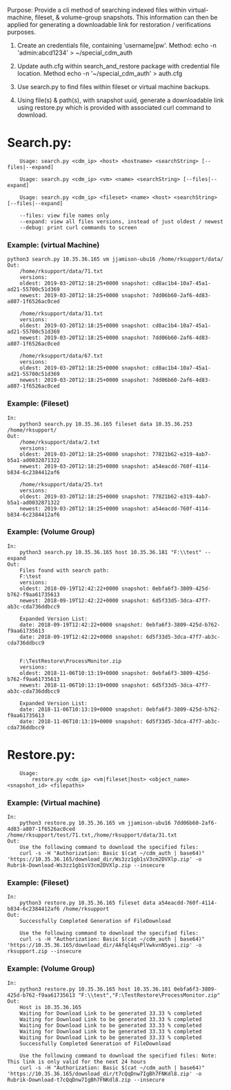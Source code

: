 Purpose: 
Provide a cli method of searching indexed files within virtual-machine, fileset, & volume-group snapshots. This information can then be applied 
for generating a downloadable link for restoration / verifications purposes. 

1. Create an credentials file, containing 'username|pw'. 
    Method: echo -n 'admin:abcd1234' > ~/special_cdm_auth

2. Update auth.cfg within search_and_restore package with credential file location. 
    Method echo -n '~/special_cdm_auth' > auth.cfg

3. Use search.py to find files within fileset or virtual machine backups.

4. Using file(s) & path(s), with snapshot uuid, generate a downloadable link using restore.py which is provided with associated curl command to download.

# Search.py:

        Usage: search.py <cdm_ip> <host> <hostname> <searchString> [--files|--expand]

        Usage: search.py <cdm_ip> <vm> <name> <searchString> [--files|--expand]

        Usage: search.py <cdm_ip> <fileset> <name> <host> <searchString> [--files|--expand]

        --files: view file names only 
        --expand: view all files versions, instead of just oldest / newest
        --debug: print curl commands to screen

### Example: (virtual Machine)
            
    python3 search.py 10.35.36.165 vm jjamison-ubu16 /home/rksupport/data/
    Out:
        /home/rksupport/data/71.txt
        versions:
        oldest: 2019-03-20T12:18:25+0000 snapshot: cd8ac1b4-10a7-45a1-ad21-55700c51d369
        newest: 2019-03-20T12:18:25+0000 snapshot: 7dd06b60-2af6-4d83-a807-1f6526ac0ced 

        /home/rksupport/data/31.txt
        versions:
        oldest: 2019-03-20T12:18:25+0000 snapshot: cd8ac1b4-10a7-45a1-ad21-55700c51d369
        newest: 2019-03-20T12:18:25+0000 snapshot: 7dd06b60-2af6-4d83-a807-1f6526ac0ced 

        /home/rksupport/data/67.txt
        versions:
        oldest: 2019-03-20T12:18:25+0000 snapshot: cd8ac1b4-10a7-45a1-ad21-55700c51d369
        newest: 2019-03-20T12:18:25+0000 snapshot: 7dd06b60-2af6-4d83-a807-1f6526ac0ced 

### Example: (Fileset)

    In:
        python3 search.py 10.35.36.165 fileset data 10.35.36.253 /home/rksupport/ 
    Out:
        /home/rksupport/data/2.txt
        versions:
        oldest: 2019-03-20T12:18:25+0000 snapshot: 77821b62-e319-4ab7-b5a1-ad0032871322
        newest: 2019-03-20T12:18:25+0000 snapshot: a54eacdd-760f-4114-b834-6c2384412af6 

        /home/rksupport/data/25.txt
        versions:
        oldest: 2019-03-20T12:18:25+0000 snapshot: 77821b62-e319-4ab7-b5a1-ad0032871322
        newest: 2019-03-20T12:18:25+0000 snapshot: a54eacdd-760f-4114-b834-6c2384412af6


### Example: (Volume Group)

    In:
        python3 search.py 10.35.36.165 host 10.35.36.181 "F:\\test" --expand
    Out:
        Files found with search path:
        F:\test
        versions:
        oldest: 2018-09-19T12:42:22+0000 snapshot: 0ebfa6f3-3809-425d-b762-f9aa61735613
        newest: 2018-09-19T12:42:22+0000 snapshot: 6d5f33d5-3dca-47f7-ab3c-cda736ddbcc9 

        Expanded Version List:
        date: 2018-09-19T12:42:22+0000 snapshot: 0ebfa6f3-3809-425d-b762-f9aa61735613
        date: 2018-09-19T12:42:22+0000 snapshot: 6d5f33d5-3dca-47f7-ab3c-cda736ddbcc9


        F:\TestRestore\ProcessMonitor.zip
        versions:
        oldest: 2018-11-06T10:13:19+0000 snapshot: 0ebfa6f3-3809-425d-b762-f9aa61735613
        newest: 2018-11-06T10:13:19+0000 snapshot: 6d5f33d5-3dca-47f7-ab3c-cda736ddbcc9 

        Expanded Version List:
        date: 2018-11-06T10:13:19+0000 snapshot: 0ebfa6f3-3809-425d-b762-f9aa61735613
        date: 2018-11-06T10:13:19+0000 snapshot: 6d5f33d5-3dca-47f7-ab3c-cda736ddbcc9

# Restore.py:

        Usage:
            restore.py <cdm_ip> <vm|fileset|host> <object_name> <snapshot_id> <filepaths>


### Example: (Virtual machine)

    In:
        python3 restore.py 10.35.36.165 vm jjamison-ubu16 7dd06b60-2af6-4d83-a807-1f6526ac0ced /home/rksupport/test/71.txt,/home/rksupport/data/31.txt
    Out:
        Use the following command to download the specified files: 
        curl -s -H "Authorization: Basic $(cat ~/cdm_auth | base64)" 'https://10.35.36.165/download_dir/Ws3zz1gb1sV3cm2DVXlp.zip' -o Rubrik-Download-Ws3zz1gb1sV3cm2DVXlp.zip --insecure

### Example: (Fileset)

    In:
        python3 restore.py 10.35.36.165 fileset data a54eacdd-760f-4114-b834-6c2384412af6 /home/rksupport
    Out:
        Successfully Completed Generation of FileDownload

        Use the following command to download the specified files: 
        curl -s -H "Authorization: Basic $(cat ~/cdm_auth | base64)" 'https://10.35.36.165/download_dir/4Afql4qsPlVwkvnN5yei.zip' -o rksupport.zip --insecure

### Example: (Volume Group)

    In:
        python3 restore.py 10.35.36.165 host 10.35.36.181 0ebfa6f3-3809-425d-b762-f9aa61735613 "F:\\test","F:\TestRestore\ProcessMonitor.zip"
    Out:
        Host is 10.35.36.165
        Waiting for Download Link to be generated 33.33 % completed
        Waiting for Download Link to be generated 33.33 % completed
        Waiting for Download Link to be generated 33.33 % completed
        Waiting for Download Link to be generated 33.33 % completed
        Waiting for Download Link to be generated 33.33 % completed
        Successfully Completed Generation of FileDownload
        
        Use the following command to download the specified files: Note: This link is only valid for the next 24 hours
        curl -s -H "Authorization: Basic $(cat ~/cdm_auth | base64)" 'https://10.35.36.165/download_dir/t7cQqDnw7IgBh7FNKdl8.zip' -o Rubrik-Download-t7cQqDnw7IgBh7FNKdl8.zip --insecure


